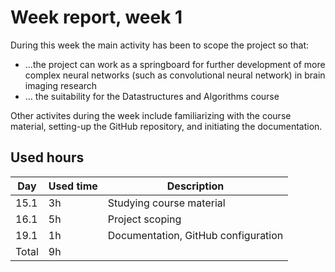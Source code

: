 # Week report, week 1

During this week the main activity has been to scope the project so that:
* ...the project can work as a springboard for further development of more complex neural networks (such as convolutional neural network) in brain imaging research
* ... the suitability for the Datastructures and Algorithms course

Other activites during the week include familiarizing with the course material, setting-up the GitHub repository, and initiating the documentation.

## Used hours

| Day   | Used time | Description                  |
| ----- | --------- | ---------------------------- |
| 15.1  | 3h        | Studying course material     |
| 16.1  | 5h        | Project scoping              |
| 19.1  | 1h        | Documentation, GitHub configuration |
| Total | 9h        |                              |
